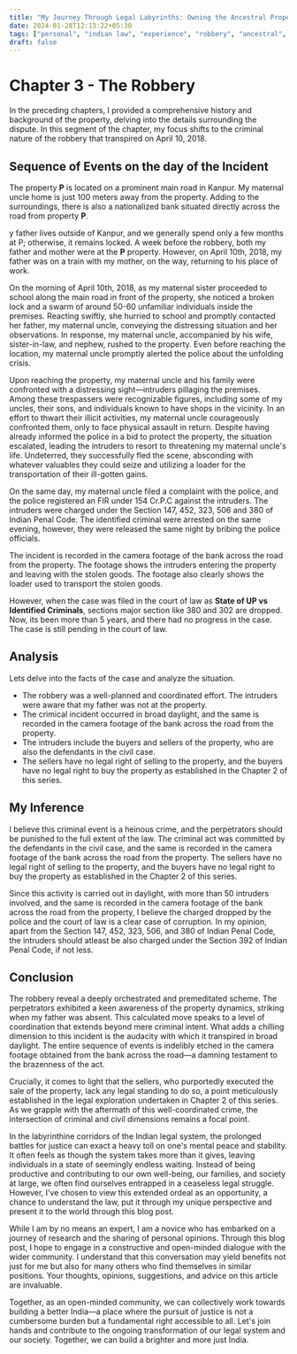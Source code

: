 ```yaml
---
title: "My Journey Through Legal Labyrinths: Owning the Ancestral Property"
date: 2024-01-28T12:13:22+05:30
tags: ["personal", "indian law", "experience", "robbery", "ancestral", "property", "law", "crime", "indian penal code"]
draft: false
---
```


# Chapter 3 - The Robbery

In the preceding chapters, I provided a comprehensive history and background of the property, delving into the details surrounding the dispute. In this segment of the chapter, my focus shifts to the criminal nature of the robbery that transpired on April 10, 2018.

## Sequence of Events on the day of the Incident

The property **P** is located on a prominent main road in Kanpur. My maternal uncle home is just 100 meters away from the property. Adding to the surroundings, there is also a nationalized bank situated directly across the road from property **P**.

y father lives outside of Kanpur, and we generally spend only a few months at P; otherwise, it remains locked. A week before the robbery, both my father and mother were at the **P** property. However, on April 10th, 2018, my father was on a train with my mother, on the way, returning to his place of work.

On the morning of April 10th, 2018, as my maternal sister proceeded to school along the main road in front of the property, she noticed a broken lock and a swarm of around 50-60 unfamiliar individuals inside the premises. Reacting swiftly, she hurried to school and promptly contacted her father, my maternal uncle, conveying the distressing situation and her observations. In response, my maternal uncle, accompanied by his wife, sister-in-law, and nephew, rushed to the property. Even before reaching the location, my maternal uncle promptly alerted the police about the unfolding crisis.

Upon reaching the property, my maternal uncle and his family were confronted with a distressing sight—intruders pillaging the premises. Among these trespassers were recognizable figures, including some of my uncles, their sons, and individuals known to have shops in the vicinity. In an effort to thwart their illicit activities, my maternal uncle courageously confronted them, only to face physical assault in return. Despite having already informed the police in a bid to protect the property, the situation escalated, leading the intruders to resort to threatening my maternal uncle's life. Undeterred, they successfully fled the scene, absconding with whatever valuables they could seize and utilizing a loader for the transportation of their ill-gotten gains.

On the same day, my maternal uncle filed a complaint with the police, and the police registered an FIR under 154 Cr.P.C against the intruders. The intruders were charged under the Section 147, 452, 323, 506 and 380 of Indian Penal Code. The identified criminal were arrested on the same evening, however, they were released the same night by bribing the police officials.

The incident is recorded in the camera footage of the bank across the road from the property. The footage shows the intruders entering the property and leaving with the stolen goods. The footage also clearly shows the loader used to transport the stolen goods.

However, when the case was filed in the court of law as **State of UP vs Identified Criminals**, sections major section like 380 and 302 are dropped. Now, its been more than 5 years, and there had no progress in the case. The case is still pending in the court of law.

## Analysis
Lets delve into the facts of the case and analyze the situation.
- The robbery was a well-planned and coordinated effort. The intruders were aware that my father was not at the property. 
- The crimical incident occurred in broad daylight, and the same is recorded in the camera footage of the bank across the road from the property.
- The intruders include the buyers and sellers of the property, who are also the defendants in the civil case.
- The sellers have no legal right of selling to the property, and the buyers have no legal right to buy the property as established in the Chapter 2 of this series.


## My Inference

I believe this criminal event is a heinous crime, and the perpetrators should be punished to the full extent of the law. The criminal act was committed by the defendants in the civil case, and the same is recorded in the camera footage of the bank across the road from the property. The sellers have no legal right of selling to the property, and the buyers have no legal right to buy the property as established in the Chapter 2 of this series.

Since this activity is carried out in daylight, with more than 50 intruders involved, and the same is recorded in the camera footage of the bank across the road from the property, I believe the charged dropped by the police and the court of law is a clear case of corruption. In my opinion, apart from the Section 147, 452, 323, 506, and 380 of Indian Penal Code, the intruders should atleast be also charged under the Section 392 of Indian Penal Code, if not less.

## Conclusion

The robbery reveal a deeply orchestrated and premeditated scheme. The perpetrators exhibited a keen awareness of the property dynamics, striking when my father was absent. This calculated move speaks to a level of coordination that extends beyond mere criminal intent. What adds a chilling dimension to this incident is the audacity with which it transpired in broad daylight. The entire sequence of events is indelibly etched in the camera footage obtained from the bank across the road—a damning testament to the brazenness of the act.

Crucially, it comes to light that the sellers, who purportedly executed the sale of the property, lack any legal standing to do so, a point meticulously established in the legal exploration undertaken in Chapter 2 of this series. As we grapple with the aftermath of this well-coordinated crime, the intersection of criminal and civil dimensions remains a focal point. 

In the labyrinthine corridors of the Indian legal system, the prolonged battles for justice can exact a heavy toll on one's mental peace and stability. It often feels as though the system takes more than it gives, leaving individuals in a state of seemingly endless waiting. Instead of being productive and contributing to our own well-being, our families, and society at large, we often find ourselves entrapped in a ceaseless legal struggle.
However, I've chosen to view this extended ordeal as an opportunity, a chance to understand the law, put it through my unique perspective and present it to the world through this blog post. 

While I am by no means an expert, I am a novice who has embarked on a journey of research and the sharing of personal opinions. Through this blog post, I hope to engage in a constructive and open-minded dialogue with the wider community. I understand that this conversation may yield benefits not just for me but also for many others who find themselves in similar positions. Your thoughts, opinions, suggestions, and advice on this article are invaluable. 

Together, as an open-minded community, we can collectively work towards building a better India—a place where the pursuit of justice is not a cumbersome burden but a fundamental right accessible to all. Let's join hands and contribute to the ongoing transformation of our legal system and our society. Together, we can build a brighter and more just India.


